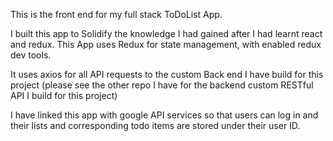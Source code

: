 This is the front end for my full stack ToDoList App.

I built this app to Solidify the knowledge I had gained after I had learnt react and redux. This App uses Redux for state management, with enabled redux dev tools.

It uses axios for all API requests to the custom Back end I have build for this project (please see the other repo I have for the backend custom RESTful API I build for this project)

I have linked this app with google API services so that users can log in and their lists and corresponding todo items are stored under their user ID.
